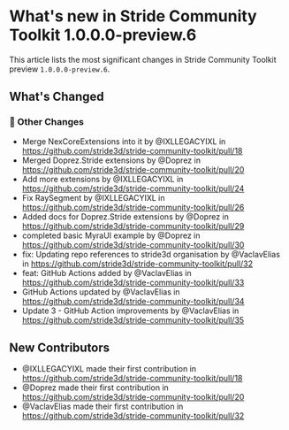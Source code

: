 # What's new in Stride Community Toolkit 1.0.0.0-preview.6

This article lists the most significant changes in Stride Community Toolkit preview `1.0.0.0-preview.6`. 

## What's Changed
### 💪 Other Changes
* Merge NexCoreExtensions into  it by @IXLLEGACYIXL in https://github.com/stride3d/stride-community-toolkit/pull/18
* Merged Doprez.Stride extensions by @Doprez in https://github.com/stride3d/stride-community-toolkit/pull/20
* Add more extensions by @IXLLEGACYIXL in https://github.com/stride3d/stride-community-toolkit/pull/24
* Fix RaySegment by @IXLLEGACYIXL in https://github.com/stride3d/stride-community-toolkit/pull/26
* Added docs for Doprez.Stride extensions by @Doprez in https://github.com/stride3d/stride-community-toolkit/pull/29
* completed basic MyraUI example by @Doprez in https://github.com/stride3d/stride-community-toolkit/pull/30
* fix: Updating repo references to stride3d organisation by @VaclavElias in https://github.com/stride3d/stride-community-toolkit/pull/32
* feat: GitHub Actions added by @VaclavElias in https://github.com/stride3d/stride-community-toolkit/pull/33
* GitHub Actions updated by @VaclavElias in https://github.com/stride3d/stride-community-toolkit/pull/34
* Update 3 - GitHub Action improvements by @VaclavElias in https://github.com/stride3d/stride-community-toolkit/pull/35

## New Contributors
* @IXLLEGACYIXL made their first contribution in https://github.com/stride3d/stride-community-toolkit/pull/18
* @Doprez made their first contribution in https://github.com/stride3d/stride-community-toolkit/pull/20
* @VaclavElias made their first contribution in https://github.com/stride3d/stride-community-toolkit/pull/32